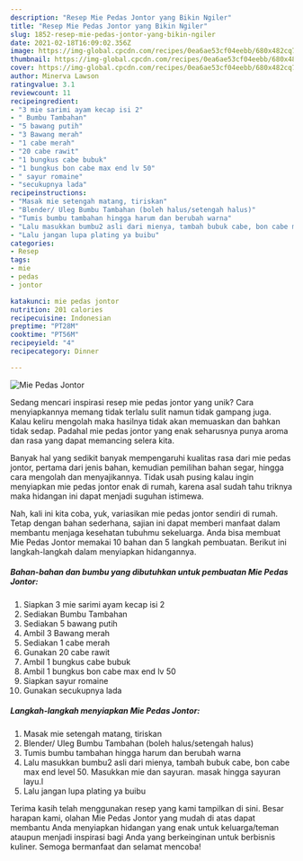 ```yaml
---
description: "Resep Mie Pedas Jontor yang Bikin Ngiler"
title: "Resep Mie Pedas Jontor yang Bikin Ngiler"
slug: 1852-resep-mie-pedas-jontor-yang-bikin-ngiler
date: 2021-02-18T16:09:02.356Z
image: https://img-global.cpcdn.com/recipes/0ea6ae53cf04eebb/680x482cq70/mie-pedas-jontor-foto-resep-utama.jpg
thumbnail: https://img-global.cpcdn.com/recipes/0ea6ae53cf04eebb/680x482cq70/mie-pedas-jontor-foto-resep-utama.jpg
cover: https://img-global.cpcdn.com/recipes/0ea6ae53cf04eebb/680x482cq70/mie-pedas-jontor-foto-resep-utama.jpg
author: Minerva Lawson
ratingvalue: 3.1
reviewcount: 11
recipeingredient:
- "3 mie sarimi ayam kecap isi 2"
- " Bumbu Tambahan"
- "5 bawang putih"
- "3 Bawang merah"
- "1 cabe merah"
- "20 cabe rawit"
- "1 bungkus cabe bubuk"
- "1 bungkus bon cabe max end lv 50"
- " sayur romaine"
- "secukupnya lada"
recipeinstructions:
- "Masak mie setengah matang, tiriskan"
- "Blender/ Uleg Bumbu Tambahan (boleh halus/setengah halus)"
- "Tumis bumbu tambahan hingga harum dan berubah warna"
- "Lalu masukkan bumbu2 asli dari mienya, tambah bubuk cabe, bon cabe max end level 50. Masukkan mie dan sayuran. masak hingga sayuran layu.l"
- "Lalu jangan lupa plating ya buibu"
categories:
- Resep
tags:
- mie
- pedas
- jontor

katakunci: mie pedas jontor 
nutrition: 201 calories
recipecuisine: Indonesian
preptime: "PT28M"
cooktime: "PT56M"
recipeyield: "4"
recipecategory: Dinner

---
```



![Mie Pedas Jontor](https://img-global.cpcdn.com/recipes/0ea6ae53cf04eebb/680x482cq70/mie-pedas-jontor-foto-resep-utama.jpg)

Sedang mencari inspirasi resep mie pedas jontor yang unik? Cara menyiapkannya memang tidak terlalu sulit namun tidak gampang juga. Kalau keliru mengolah maka hasilnya tidak akan memuaskan dan bahkan tidak sedap. Padahal mie pedas jontor yang enak seharusnya punya aroma dan rasa yang dapat memancing selera kita.

Banyak hal yang sedikit banyak mempengaruhi kualitas rasa dari mie pedas jontor, pertama dari jenis bahan, kemudian pemilihan bahan segar, hingga cara mengolah dan menyajikannya. Tidak usah pusing kalau ingin menyiapkan mie pedas jontor enak di rumah, karena asal sudah tahu triknya maka hidangan ini dapat menjadi suguhan istimewa.




Nah, kali ini kita coba, yuk, variasikan mie pedas jontor sendiri di rumah. Tetap dengan bahan sederhana, sajian ini dapat memberi manfaat dalam membantu menjaga kesehatan tubuhmu sekeluarga. Anda bisa membuat Mie Pedas Jontor memakai 10 bahan dan 5 langkah pembuatan. Berikut ini langkah-langkah dalam menyiapkan hidangannya.

<!--inarticleads1-->

##### Bahan-bahan dan bumbu yang dibutuhkan untuk pembuatan Mie Pedas Jontor:

1. Siapkan 3 mie sarimi ayam kecap isi 2
1. Sediakan  Bumbu Tambahan
1. Sediakan 5 bawang putih
1. Ambil 3 Bawang merah
1. Sediakan 1 cabe merah
1. Gunakan 20 cabe rawit
1. Ambil 1 bungkus cabe bubuk
1. Ambil 1 bungkus bon cabe max end lv 50
1. Siapkan  sayur romaine
1. Gunakan secukupnya lada




<!--inarticleads2-->

##### Langkah-langkah menyiapkan Mie Pedas Jontor:

1. Masak mie setengah matang, tiriskan
1. Blender/ Uleg Bumbu Tambahan (boleh halus/setengah halus)
1. Tumis bumbu tambahan hingga harum dan berubah warna
1. Lalu masukkan bumbu2 asli dari mienya, tambah bubuk cabe, bon cabe max end level 50. Masukkan mie dan sayuran. masak hingga sayuran layu.l
1. Lalu jangan lupa plating ya buibu




Terima kasih telah menggunakan resep yang kami tampilkan di sini. Besar harapan kami, olahan Mie Pedas Jontor yang mudah di atas dapat membantu Anda menyiapkan hidangan yang enak untuk keluarga/teman ataupun menjadi inspirasi bagi Anda yang berkeinginan untuk berbisnis kuliner. Semoga bermanfaat dan selamat mencoba!
